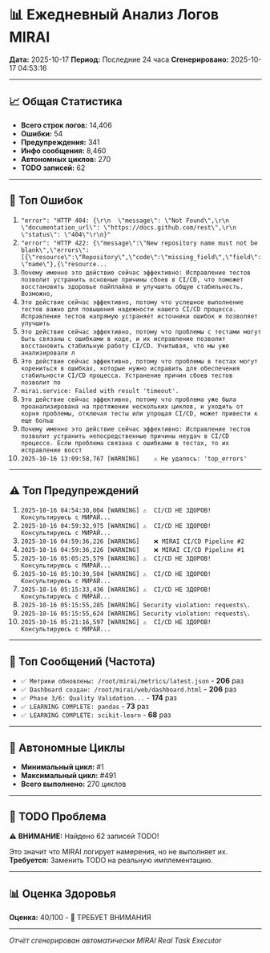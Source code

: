 # 📊 Ежедневный Анализ Логов MIRAI

**Дата:** 2025-10-17
**Период:** Последние 24 часа
**Сгенерировано:** 2025-10-17 04:53:16

---

## 📈 Общая Статистика

- **Всего строк логов:** 14,406
- **Ошибки:** 54
- **Предупреждения:** 341
- **Инфо сообщения:** 8,460
- **Автономных циклов:** 270
- **TODO записей:** 62

---

## 🔴 Топ Ошибок

1. `"error": "HTTP 404: {\r\n  \"message\": \"Not Found\",\r\n  \"documentation_url\": \"https://docs.github.com/rest\",\r\n  \"status\": \"404\"\r\n}"`
2. `"error": "HTTP 422: {\"message\":\"New repository name must not be blank\",\"errors\":[{\"resource\":\"Repository\",\"code\":\"missing_field\",\"field\":\"name\"},{\"resource...`
3. `Почему именно это действие сейчас эффективно: Исправление тестов позволит устранить основные причины сбоев в CI/CD, что поможет восстановить здоровье пайплайна и улучшить общую стабильность. Возможно,`
4. `Это действие сейчас эффективно, потому что успешное выполнение тестов важно для повышения надежности нашего CI/CD процесса. Исправление тестов напрямую устраняет источники ошибок и позволяет улучшить `
5. `Это действие сейчас эффективно, потому что проблемы с тестами могут быть связаны с ошибками в коде, и их исправление позволит восстановить стабильную работу CI/CD. Учитывая, что мы уже анализировали л`
6. `Это действие сейчас эффективно, потому что проблемы в тестах могут корениться в ошибках, которые нужно исправить для обеспечения стабильности CI/CD процесса. Устранение причин сбоев тестов позволит по`
7. `mirai.service: Failed with result 'timeout'.`
8. `Это действие сейчас эффективно, потому что проблема уже была проанализирована на протяжении нескольких циклов, и уходить от корня проблемы, отключая тесты или упрощая CI/CD, может привести к еще больш`
9. `Почему именно это действие сейчас эффективно: Исправление тестов позволит устранить непосредственные причины неудач в CI/CD процессе. Если проблема связана с ошибками в тестах, то их исправление восст`
10. `2025-10-16 13:09:58,767 [WARNING]    ⚠️ Не удалось: 'top_errors'`

---

## ⚠️ Топ Предупреждений

1. `2025-10-16 04:54:30,004 [WARNING] ⚠️  CI/CD НЕ ЗДОРОВ! Консультируюсь с МИРАЙ...`
2. `2025-10-16 04:59:32,975 [WARNING] ⚠️  CI/CD НЕ ЗДОРОВ! Консультируюсь с МИРАЙ...`
3. `2025-10-16 04:59:36,226 [WARNING]    ❌ MIRAI CI/CD Pipeline #2`
4. `2025-10-16 04:59:36,226 [WARNING]    ❌ MIRAI CI/CD Pipeline #1`
5. `2025-10-16 05:05:25,579 [WARNING] ⚠️  CI/CD НЕ ЗДОРОВ! Консультируюсь с МИРАЙ...`
6. `2025-10-16 05:10:30,504 [WARNING] ⚠️  CI/CD НЕ ЗДОРОВ! Консультируюсь с МИРАЙ...`
7. `2025-10-16 05:15:33,436 [WARNING] ⚠️  CI/CD НЕ ЗДОРОВ! Консультируюсь с МИРАЙ...`
8. `2025-10-16 05:15:55,285 [WARNING] Security violation: requests\.`
9. `2025-10-16 05:15:55,624 [WARNING] Security violation: requests\.`
10. `2025-10-16 05:21:16,597 [WARNING] ⚠️  CI/CD НЕ ЗДОРОВ! Консультируюсь с МИРАЙ...`

---

## 💬 Топ Сообщений (Частота)

- `✅ Метрики обновлены: /root/mirai/metrics/latest.json` - **206** раз
- `✅ Dashboard создан: /root/mirai/web/dashboard.html` - **206** раз
- `✅ Phase 3/6: Quality Validation...` - **174** раз
- `✅ LEARNING COMPLETE: pandas` - **73** раз
- `✅ LEARNING COMPLETE: scikit-learn` - **68** раз

---

## 🔄 Автономные Циклы

- **Минимальный цикл:** #1
- **Максимальный цикл:** #491
- **Всего выполнено:** 270 циклов

---

## 🚨 TODO Проблема

⚠️ **ВНИМАНИЕ:** Найдено 62 записей TODO!

Это значит что MIRAI логирует намерения, но не выполняет их.
**Требуется:** Заменить TODO на реальную имплементацию.

---

## 📊 Оценка Здоровья

**Оценка:** 40/100 - 🔴 ТРЕБУЕТ ВНИМАНИЯ

---

*Отчёт сгенерирован автоматически MIRAI Real Task Executor*
